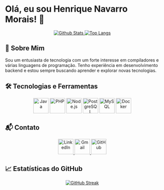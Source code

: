 # Olá, eu sou Henrique Navarro Morais! 👋

<div align="center">
  <a href="https://github.com/Henrique-Navarro">
    <img src="https://github-readme-stats.vercel.app/api?username=Henrique-Navarro&show_icons=true&theme=dark&cache_seconds=60" alt="Github Stats" />
  </a>
  <a href="https://github.com/Henrique-Navarro">
    <img src="https://github-readme-stats.vercel.app/api/top-langs/?username=Henrique-Navarro&layout=compact&theme=dark" alt="Top Langs" />
  </a>
</div>

## 🚀 Sobre Mim
Sou um entusiasta de tecnologia com um forte interesse em compiladores e várias linguagens de programação. Tenho experiência em desenvolvimento backend e estou sempre buscando aprender e explorar novas tecnologias.

## 🛠️ Tecnologias e Ferramentas
<div align="center">
  <img src="https://cdn.jsdelivr.net/gh/devicons/devicon/icons/java/java-original.svg" title="Java" alt="Java" width="50" height="50"/>
  <img src="https://cdn.jsdelivr.net/gh/devicons/devicon/icons/php/php-original.svg" title="PHP" alt="PHP" width="50" height="50"/>
  <img src="https://cdn.jsdelivr.net/gh/devicons/devicon/icons/nodejs/nodejs-original.svg" title="Node.js" alt="Node.js" width="50" height="50"/>
  <img src="https://cdn.jsdelivr.net/gh/devicons/devicon/icons/postgresql/postgresql-original.svg" title="PostgreSQL" alt="PostgreSQL" width="50" height="50"/>
  <img src="https://cdn.jsdelivr.net/gh/devicons/devicon/icons/mysql/mysql-original.svg" title="MySQL" alt="MySQL" width="50" height="50"/>
  <img src="https://cdn.jsdelivr.net/gh/devicons/devicon/icons/docker/docker-original.svg" title="Docker" alt="Docker" width="50" height="50"/>
</div>



## 📬 Contato
<div align="center">
  <a href="https://www.linkedin.com/in/henrique-navarro/" target="_blank">
    <img src="https://cdn.jsdelivr.net/gh/devicons/devicon/icons/linkedin/linkedin-original.svg" alt="LinkedIn" width="50" height="50"/>
  </a>
  <a href="mailto:henriquenavarromorais@gmail.com" target="_blank">
    <img src="https://upload.wikimedia.org/wikipedia/commons/a/ab/Gmail_Logo.svg" alt="Gmail" width="50" height="50"/>
  </a>
  <a href="https://github.com/Henrique-Navarro" target="_blank">
    <img src="https://cdn.jsdelivr.net/gh/devicons/devicon/icons/github/github-original.svg" alt="GitHub" width="50" height="50"/>
  </a>
</div>


## 📈 Estatísticas do GitHub
<div align="center">
  <a href="https://github.com/Henrique-Navarro">
    <img src="https://streak-stats.demolab.com/?user=Henrique-Navarro&theme=radical" alt="GitHub Streak" />
  </a>
</div>

